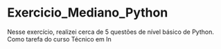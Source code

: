 # Exercicio_Mediano_Python
Nesse exercício, realizei cerca de 5 questões de nível básico de Python. Como tarefa do curso Técnico em In
